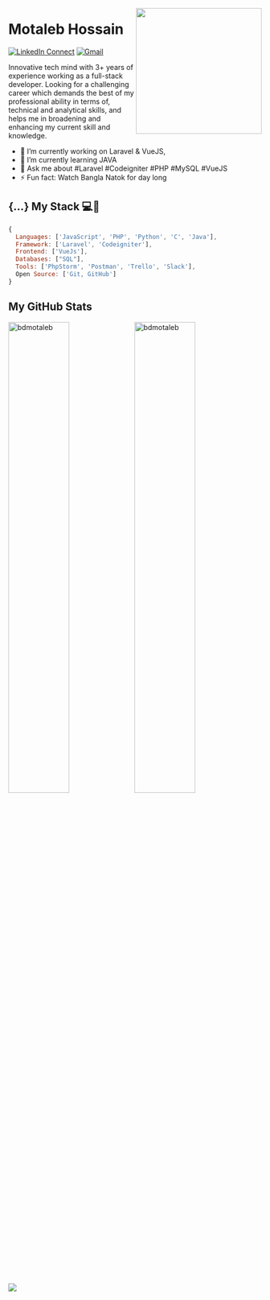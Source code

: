 <a target="_blank" href="#"><img width="250" align="right" src="https://user-images.githubusercontent.com/58518192/87162442-bf3e8180-c2e7-11ea-9f2a-53a50306b7ce.gif"></a>

# Motaleb Hossain

[![LinkedIn Connect](https://img.shields.io/badge/%20-Connect-black?color=14171A&labelColor=212121&logo=linkedin&logoColor=ffcc80)](https://www.linkedin.com/in/motaleb7g)
[![Gmail](https://img.shields.io/badge/%20-Send%20Mail-black?color=14171A&labelColor=ef5350&logo=gmail&logoColor=ffffff)](mailto:bdmotaleb33@gmail.com)

Innovative tech mind with 3+ years of experience working as a full-stack developer. Looking for a challenging career which demands the best
of my professional ability in terms of, technical and analytical skills, and helps me in broadening and enhancing my current skill and knowledge.


- 🔭 I’m currently working on Laravel & VueJS,
- 🌱 I’m currently learning JAVA
- 💬 Ask me about #Laravel #Codeigniter #PHP #MySQL #VueJS
- ⚡ Fun fact: Watch Bangla Natok for day long

## {...} My Stack 💻🚀

```js
{
  Languages: ['JavaScript', 'PHP', 'Python', 'C', 'Java'], 
  Framework: ['Laravel', 'Codeigniter'],
  Frontend: ['VueJs'],
  Databases: ["SQL"],
  Tools: ['PhpStorm', 'Postman', 'Trello', 'Slack'],
  Open Source: ['Git, GitHub']
}
```

## My GitHub Stats
<div>
<img align="center" width="49%" src="https://github-readme-streak-stats.herokuapp.com/?user=bdmotaleb&theme=radical" alt="bdmotaleb" />
<img align="center" width="49%"  src="https://github-readme-stats.vercel.app/api?username=bdmotaleb&show_icons=true&locale=en&theme=radical" alt="bdmotaleb" />
</div>

<img src="https://github-readme-stats.vercel.app/api/?username=bdmotaleb&show_icons=true&title_color=#454441&icon_color=79ff97&text_color=#454441&bg_color=#dedcd7">
